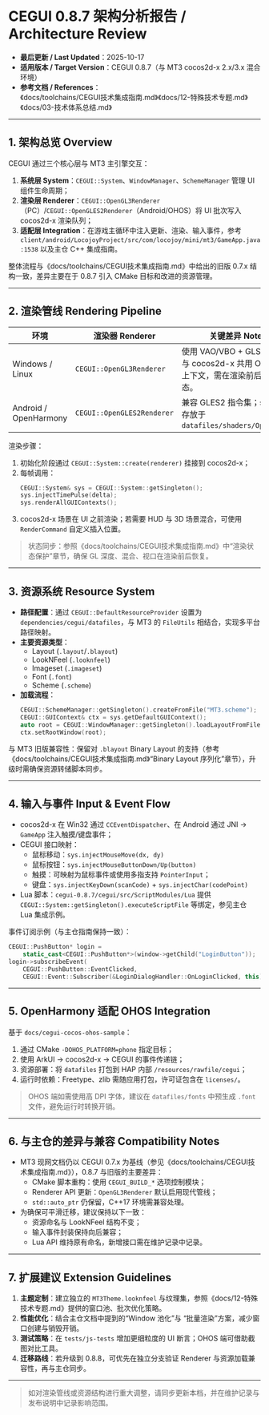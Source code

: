 # CEGUI 0.8.7 架构分析报告 / Architecture Review

- **最后更新 / Last Updated**：2025-10-17
- **适用版本 / Target Version**：CEGUI 0.8.7（与 MT3 cocos2d-x 2.x/3.x 混合环境）
- **参考文档 / References**：  
  《docs/toolchains/CEGUI技术集成指南.md》《docs/12-特殊技术专题.md》《docs/03-技术体系总结.md》

---

## 1. 架构总览 Overview

CEGUI 通过三个核心层与 MT3 主引擎交互：

1. **系统层 System**：`CEGUI::System`、`WindowManager`、`SchemeManager` 管理 UI 组件生命周期；
2. **渲染层 Renderer**：`CEGUI::OpenGL3Renderer`（PC）/`CEGUI::OpenGLES2Renderer`（Android/OHOS）将 UI 批次写入 cocos2d-x 渲染队列；
3. **适配层 Integration**：在游戏主循环中注入更新、渲染、输入事件，参考 `client/android/LocojoyProject/src/com/locojoy/mini/mt3/GameApp.java:1538` 以及主仓 C++ 集成指南。

整体流程与《docs/toolchains/CEGUI技术集成指南.md》中给出的旧版 0.7.x 结构一致，差异主要在于 0.8.7 引入 CMake 目标和改进的资源管理。

---

## 2. 渲染管线 Rendering Pipeline

| 环境 | 渲染器 Renderer | 关键差异 Notes |
|------|-----------------|----------------|
| Windows / Linux | `CEGUI::OpenGL3Renderer` | 使用 VAO/VBO + GLSL 3.3；与 cocos2d-x 共用 OpenGL 上下文，需在渲染前后保存状态。 |
| Android / OpenHarmony | `CEGUI::OpenGLES2Renderer` | 兼容 GLES2 指令集；shader 存放于 `datafiles/shaders/OpenGLES2`. |

渲染步骤：

1. 初始化阶段通过 `CEGUI::System::create(renderer)` 挂接到 cocos2d-x；
2. 每帧调用：
   ```cpp
   CEGUI::System& sys = CEGUI::System::getSingleton();
   sys.injectTimePulse(delta);
   sys.renderAllGUIContexts();
   ```
3. cocos2d-x 场景在 UI 之前渲染；若需要 HUD 与 3D 场景混合，可使用 `RenderCommand` 自定义插入位置。

> 状态同步：参照《docs/toolchains/CEGUI技术集成指南.md》中“渲染状态保护”章节，确保 GL 深度、混合、视口在渲染前后恢复。

---

## 3. 资源系统 Resource System

- **路径配置**：通过 `CEGUI::DefaultResourceProvider` 设置为 `dependencies/cegui/datafiles`，与 MT3 的 `FileUtils` 相结合，实现多平台路径映射。
- **主要资源类型**：
  - Layout (`.layout`/`.blayout`)
  - LookNFeel (`.looknfeel`)
  - Imageset (`.imageset`)
  - Font (`.font`)
  - Scheme (`.scheme`)
- **加载流程**：
  ```cpp
  CEGUI::SchemeManager::getSingleton().createFromFile("MT3.scheme");
  CEGUI::GUIContext& ctx = sys.getDefaultGUIContext();
  auto root = CEGUI::WindowManager::getSingleton().loadLayoutFromFile("MainHUD.layout");
  ctx.setRootWindow(root);
  ```

与 MT3 旧版兼容性：保留对 `.blayout` Binary Layout 的支持（参考《docs/toolchains/CEGUI技术集成指南.md》“Binary Layout 序列化”章节），升级时需确保资源转储脚本同步。

---

## 4. 输入与事件 Input & Event Flow

- cocos2d-x 在 Win32 通过 `CCEventDispatcher`、在 Android 通过 JNI → `GameApp` 注入触摸/键盘事件；
- CEGUI 接口映射：
  - 鼠标移动：`sys.injectMouseMove(dx, dy)`
  - 鼠标按钮：`sys.injectMouseButtonDown/Up(button)`
  - 触摸：可映射为鼠标事件或使用多指支持 `PointerInput`；
  - 键盘：`sys.injectKeyDown(scanCode)` + `sys.injectChar(codePoint)`
- Lua 脚本：`cegui-0.8.7/cegui/src/ScriptModules/Lua` 提供 `CEGUI::System::getSingleton().executeScriptFile` 等绑定，参见主仓 Lua 集成示例。

事件订阅示例（与主仓指南保持一致）：
```cpp
CEGUI::PushButton* login =
    static_cast<CEGUI::PushButton*>(window->getChild("LoginButton"));
login->subscribeEvent(
    CEGUI::PushButton::EventClicked,
    CEGUI::Event::Subscriber(&LoginDialogHandler::OnLoginClicked, this));
```

---

## 5. OpenHarmony 适配 OHOS Integration

基于 `docs/cegui-cocos-ohos-sample`：

1. 通过 CMake `-DOHOS_PLATFORM=phone` 指定目标；
2. 使用 ArkUI → cocos2d-x → CEGUI 的事件传递链；
3. 资源部署：将 `datafiles` 打包到 HAP 内部 `/resources/rawfile/cegui`；
4. 运行时依赖：Freetype、zlib 需随应用打包，许可证包含在 `licenses/`。

> OHOS 端如需使用高 DPI 字体，建议在 `datafiles/fonts` 中预生成 `.font` 文件，避免运行时转换开销。

---

## 6. 与主仓的差异与兼容 Compatibility Notes

- MT3 现网文档仍以 CEGUI 0.7.x 为基线（参见《docs/toolchains/CEGUI技术集成指南.md》），0.8.7 与旧版的主要差异：
  - CMake 脚本重构：使用 `CEGUI_BUILD_*` 选项控制模块；
  - Renderer API 更新：`OpenGL3Renderer` 默认启用现代管线；
  - `std::auto_ptr` 仍保留，C++17 环境需兼容处理。
- 为确保可平滑迁移，建议保持以下一致：
  - 资源命名与 LookNFeel 结构不变；
  - 输入事件封装保持向后兼容；
  - Lua API 维持原有命名，新增接口需在维护记录中记录。

---

## 7. 扩展建议 Extension Guidelines

1. **主题定制**：建立独立的 `MT3Theme.looknfeel` 与纹理集，参照《docs/12-特殊技术专题.md》提供的窗口池、批次优化策略。
2. **性能优化**：结合主仓文档中提到的“Window 池化”与 “批量渲染”方案，减少窗口创建与销毁开销。
3. **测试策略**：在 `tests/js-tests` 增加更细粒度的 UI 断言；OHOS 端可借助截图对比工具。
4. **迁移路线**：若升级到 0.8.8，可优先在独立分支验证 Renderer 与资源加载兼容性，再与主仓同步。

---

> 如对渲染管线或资源结构进行重大调整，请同步更新本档，并在维护记录与发布说明中记录影响范围。
